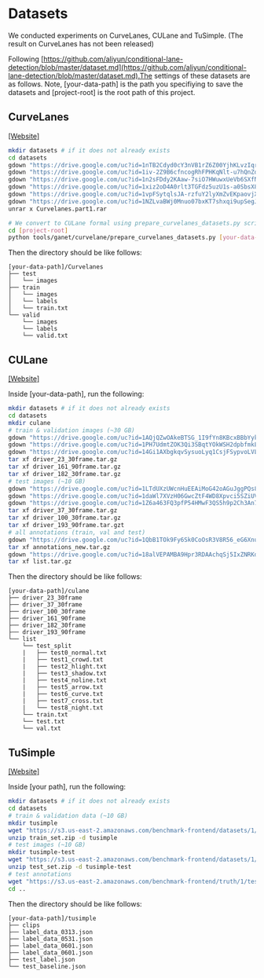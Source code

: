 # Datasets
We conducted experiments on CurveLanes, CULane and TuSimple. (The result on CurveLanes has not been released)

Following [https://github.com/aliyun/conditional-lane-detection/blob/master/dataset.md](https://github.com/aliyun/conditional-lane-detection/blob/master/dataset.md).The settings of these datasets are as follows. Note, [your-data-path] is the path you specifiying to save the datasets and [project-root] is the root path of this project.

## CurveLanes
[\[Website\]](https://github.com/SoulmateB/CurveLanes)

```bash
mkdir datasets # if it does not already exists
cd datasets
gdown "https://drive.google.com/uc?id=1nTB2Cdyd0cY3nVB1rZ6Z00YjhKLvzIqr"
gdown "https://drive.google.com/uc?id=1iv-2Z9B6cfncogRhFPHKqNlt-u7hQnZd"
gdown "https://drive.google.com/uc?id=1n2sFDdy2KAaw-7siO7HWuwxUeVb6SXfN"
gdown "https://drive.google.com/uc?id=1xiz2oD4A0rlt3TGFdz5uzU1s-a0SbsX8"
gdown "https://drive.google.com/uc?id=1vpFSytqlsJA-rzfuY2lyXmZvEKpaovjX"
gdown "https://drive.google.com/uc?id=1NZLvaBWj0Mnuo07bxKT7shxqi9upSegJ"
unrar x Curvelanes.part1.rar

# We convert to CULane formal using prepare_curvelanes_datasets.py script
cd [project-root]
python tools/ganet/curvelane/prepare_curvelanes_datasets.py [your-data-path/Curvelanes]
```

Then the directory should be like follows:
```
[your-data-path]/Curvelanes
├── test
│   └── images
├── train
│   └── images
│   └── labels
│   └── train.txt
└── valid
    └── images
    └── labels
    └── valid.txt

```


## CULane
[\[Website\]](https://xingangpan.github.io/projects/CULane.html)

Inside [your-data-path], run the following:
```bash
mkdir datasets # if it does not already exists
cd datasets
mkdir culane
# train & validation images (~30 GB)
gdown "https://drive.google.com/uc?id=1AQjQZwOAkeBTSG_1I9fYn8KBcxBBbYyk"
gdown "https://drive.google.com/uc?id=1PH7UdmtZOK3Qi3SBqtYOkWSH2dpbfmkL"
gdown "https://drive.google.com/uc?id=14Gi1AXbgkqvSysuoLyq1CsjFSypvoLVL"
tar xf driver_23_30frame.tar.gz
tar xf driver_161_90frame.tar.gz
tar xf driver_182_30frame.tar.gz
# test images (~10 GB)
gdown "https://drive.google.com/uc?id=1LTdUXzUWcnHuEEAiMoG42oAGuJggPQs8"
gdown "https://drive.google.com/uc?id=1daWl7XVzH06GwcZtF4WD8Xpvci5SZiUV"
gdown "https://drive.google.com/uc?id=1Z6a463FQ3pfP54HMwF3QS5h9p2Ch3An7"
tar xf driver_37_30frame.tar.gz
tar xf driver_100_30frame.tar.gz
tar xf driver_193_90frame.tar.gzt
# all annotations (train, val and test)
gdown "https://drive.google.com/uc?id=1QbB1TOk9Fy6Sk0CoOsR3V8R56_eG6Xnu"
tar xf annotations_new.tar.gz
gdown "https://drive.google.com/uc?id=18alVEPAMBA9Hpr3RDAAchqSj5IxZNRKd"
tar xf list.tar.gz
```

Then the directory should be like follows:
```
[your-data-path]/culane
├── driver_23_30frame
├── driver_37_30frame
├── driver_100_30frame
├── driver_161_90frame
├── driver_182_30frame
├── driver_193_90frame
└── list
    └── test_split
    |   ├── test0_normal.txt
    |   ├── test1_crowd.txt
    |   ├── test2_hlight.txt
    |   ├── test3_shadow.txt
    |   ├── test4_noline.txt
    |   ├── test5_arrow.txt
    |   ├── test6_curve.txt
    |   ├── test7_cross.txt
    |   └── test8_night.txt
    └── train.txt
    └── test.txt
    └── val.txt

```

## TuSimple
[\[Website\]](https://github.com/TuSimple/tusimple-benchmark/tree/master/doc/lane_detection)

Inside [your path], run the following:
```bash
mkdir datasets # if it does not already exists
cd datasets
# train & validation data (~10 GB)
mkdir tusimple
wget "https://s3.us-east-2.amazonaws.com/benchmark-frontend/datasets/1/train_set.zip"
unzip train_set.zip -d tusimple
# test images (~10 GB)
mkdir tusimple-test
wget "https://s3.us-east-2.amazonaws.com/benchmark-frontend/datasets/1/test_set.zip"
unzip test_set.zip -d tusimple-test
# test annotations
wget "https://s3.us-east-2.amazonaws.com/benchmark-frontend/truth/1/test_label.json" -P tusimple-test/
cd ..
```

Then the directory should be like follows:
```
[your-data-path]/tusimple
├── clips
├── label_data_0313.json
├── label_data_0531.json
├── label_data_0601.json
├── label_data_0601.json
├── test_label.json
└── test_baseline.json

```
